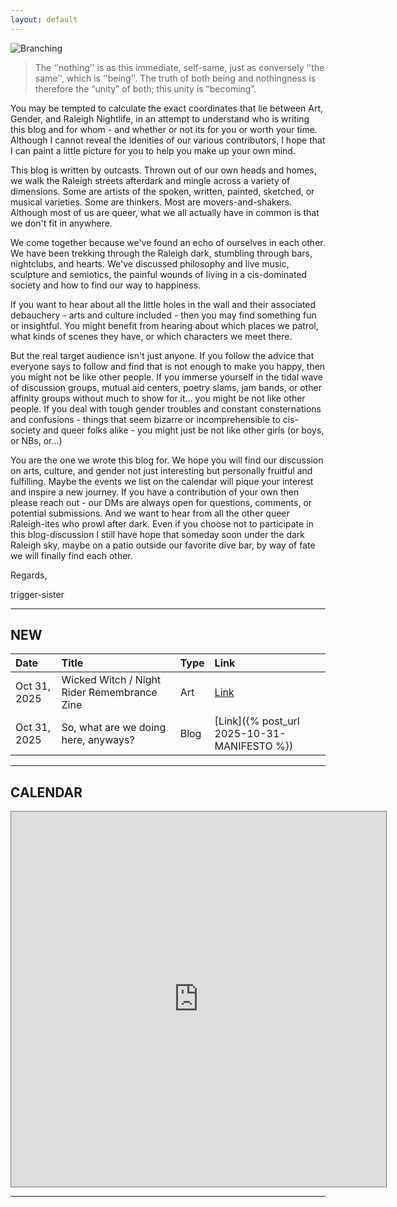 ```yaml
---
layout: default
---
```


![Branching](https://trigger-sister.github.io/assets/img/BLOGLogo.png)

> The ‘'nothing’' is as this immediate, self-same, just as conversely ‘'the same’', which is ‘'being’'. The truth of both being and nothingness is therefore the “unity” of both; this unity is “becoming”.

You may be tempted to calculate the exact coordinates that lie between Art, Gender, and Raleigh Nightlife, in an attempt to understand who is writing this blog and for whom - and whether or not its for you or worth your time. Although I cannot reveal the idenities of our various contributors, I hope that I can paint a little picture for you to help you make up your own mind.

This blog is written by outcasts. Thrown out of our own heads and homes, we walk the Raleigh streets afterdark and mingle across a variety of dimensions. Some are artists of the spoken, written, painted, sketched, or musical varieties. Some are thinkers. Most are movers-and-shakers. Although most of us are queer, what we all actually have in common is that we don't fit in anywhere.

We come together because we've found an echo of ourselves in each other. We have been trekking through the Raleigh dark, stumbling through bars, nightclubs, and hearts. We've discussed philosophy and live music, sculpture and semiotics, the painful wounds of living in a cis-dominated society and how to find our way to happiness.

If you want to hear about all the little holes in the wall and their associated debauchery - arts and culture included - then you may find something fun or insightful. You might benefit from hearing about which places we patrol, what kinds of scenes they have, or which characters we meet there. 

But the real target audience isn't just anyone. If you follow the advice that everyone says to follow and find that is not enough to make you happy, then you might not be like other people. If you immerse yourself in the tidal wave of discussion groups, mutual aid centers, poetry slams, jam bands, or other affinity groups without much to show for it... you might be not like other people. If you deal with tough gender troubles and constant consternations and confusions - things that seem bizarre or incomprehensible to cis-society and queer folks alike - you might just be not like other girls (or boys, or NBs, or...)

You are the one we wrote this blog for. We hope you will find our discussion on arts, culture, and gender not just interesting but personally fruitful and fulfilling. Maybe the events we list on the calendar will pique your interest and inspire a new journey. If you have a contribution of your own then please reach out - our DMs are always open for questions, comments, or potential submissions. And we want to hear from all the other queer Raleigh-ites who prowl after dark. Even if you choose not to participate in this blog-discussion I still have hope that someday soon under the dark Raleigh sky, maybe on a patio outside our favorite dive bar, by way of fate we will finally find each other.

Regards, 

trigger-sister


* * *

## NEW

| Date         | Title                                        | Type  | Link  |
|:-------------|:---------------------------------------------|:------|:------|
| Oct 31, 2025 | Wicked Witch / Night Rider Remembrance Zine  | Art   | [Link](https://drive.google.com/file/d/1-EUGltMZ7bfyg2Wa-QDJ2FKlf3ub1V9u/view?usp=drive_link) |
| Oct 31, 2025 | So, what are we doing here, anyways? | Blog  | [Link]({% post_url 2025-10-31-MANIFESTO %}) |

* * *

## CALENDAR

<iframe src="https://calendar.google.com/calendar/embed?height=600&wkst=1&ctz=America%2FNew_York&mode=AGENDA&src=dHJncnNzdHJAZ21haWwuY29t&src=ZW4udXNhI2hvbGlkYXlAZ3JvdXAudi5jYWxlbmRhci5nb29nbGUuY29t&color=%23039be5&color=%230b8043" style="border:solid 1px #777" width="600" height="600" frameborder="0" scrolling="no"></iframe>

* * *
